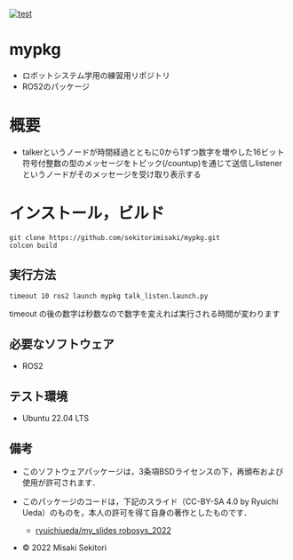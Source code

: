 [![test](https://github.com/sekitorimisaki/mypkg/actions/workflows/test.yml/badge.svg)](https://github.com/sekitorimisaki/mypkg/actions/workflows/test.yml)
# mypkg
* ロボットシステム学用の練習用リポジトリ
* ROS2のパッケージ
# 概要
* talkerというノードが時間経過とともに0から1ずつ数字を増やした16ビット符号付整数の型のメッセージをトピック(/countup)を通じて送信しlistenerというノードがそのメッセージを受け取り表示する
# インストール，ビルド          
```
git clone https://github.com/sekitorimisaki/mypkg.git
colcon build
```
## 実行方法
```
timeout 10 ros2 launch mypkg talk_listen.launch.py
```
timeout の後の数字は秒数なので数字を変えれば実行される時間が変わります 
## 必要なソフトウェア
* ROS2
## テスト環境
* Ubuntu 22.04 LTS
                       
## 備考                                               
* このソフトウェアパッケージは，3条項BSDライセンスの下，再頒布および使用が許可されます．
* このパッケージのコードは，下記のスライド（CC-BY-SA 4.0 by Ryuichi Ueda）のものを，本人の許可を得て自身の著作としたものです．
	* [ryuichiueda/my_slides robosys_2022](https://github.com/ryuichiueda/my_slides/tree/master/robosys_2022)

* © 2022 Misaki Sekitori
